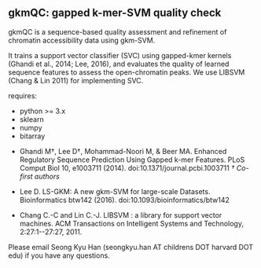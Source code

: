 ﻿## gkmQC: gapped k-mer-SVM quality check


gkmQC is a sequence-based quality assessment and refinement of
chromatin accessibility data using gkm-SVM.

It trains a support vector classifier (SVC) using gapped-kmer kernels
(Ghandi et al., 2014; Lee, 2016), and evaluates the quality of learned sequence features
to assess the open-chromatin peaks. We use LIBSVM (Chang & Lin 2011) for implementing SVC.

requires:
 - python >= 3.x
 - sklearn
 - numpy
 - bitarray

* Ghandi M†, Lee D†, Mohammad-Noori M, & Beer MA. Enhanced Regulatory Sequence Prediction Using Gapped k-mer Features. PLoS Comput Biol 10, e1003711 (2014). doi:10.1371/journal.pcbi.1003711 *† Co-first authors*

* Lee D. LS-GKM: A new gkm-SVM for large-scale Datasets. Bioinformatics btw142 (2016). doi:10.1093/bioinformatics/btw142

* Chang C.-C and Lin C.-J. LIBSVM : a library for support vector machines. ACM Transactions on Intelligent Systems and Technology, 2:27:1--27:27, 2011.

Please email Seong Kyu Han (seongkyu.han AT childrens DOT harvard DOT edu) if you have any questions.
